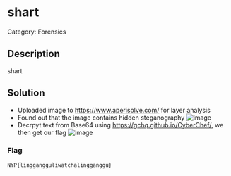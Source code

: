 # shart

Category: Forensics

## Description
shart

## Solution

- Uploaded image to https://www.aperisolve.com/ for layer analysis 
- Found out that the image contains hidden steganography
  ![image](https://github.com/user-attachments/assets/0f38353a-41eb-4847-9701-3dcca20f8479)
- Decrpyt text from Base64 using https://gchq.github.io/CyberChef/, we then get our flag
![image](https://github.com/user-attachments/assets/1625b37d-1e9e-4362-8737-afd160054ea1)

### Flag
    NYP{linggangguliwatchalingganggu}
